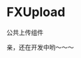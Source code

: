 <!--
 * @Author: xinxu
 * @Date: 2023-03-23 09:54:38
 * @LastEditors: xinxu
 * @LastEditTime: 2023-03-23 09:54:56
 * @FilePath: /fx-components/packages/upload/src/upload.md
-->

# FXUpload

公共上传组件

亲，还在开发中哟～～～
